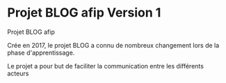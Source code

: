 # Projet BLOG afip Version 1
Projet BLOG afip

Crée en 2017, le projet BLOG a connu de nombreux changement lors de la phase d'apprentissage.

Le projet a pour but de faciliter la communication entre les différents acteurs
